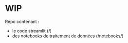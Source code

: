 WIP
===

Repo contenant : 
- le code streamlit (/)
- des notebooks de traitement de données (/notebooks/)
